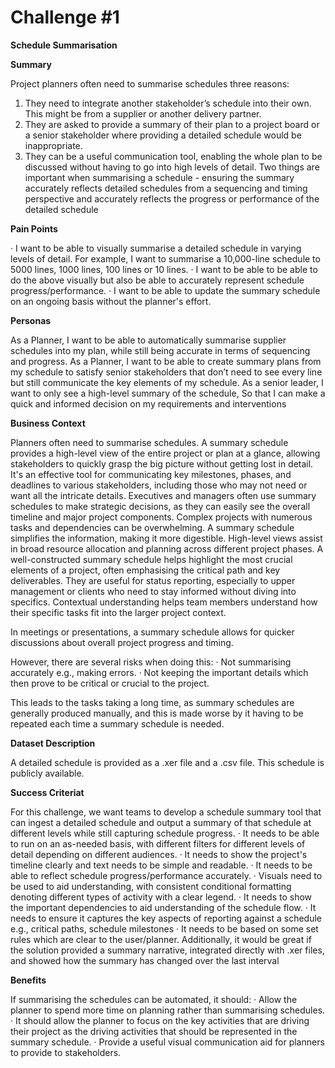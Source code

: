 # Challenge #1

**Schedule Summarisation**

**Summary**

Project planners often need to summarise schedules three reasons:
1) They need to integrate another stakeholder’s schedule into their own. This might be from a
supplier or another delivery partner.
2) They are asked to provide a summary of their plan to a project board or a senior
stakeholder where providing a detailed schedule would be inappropriate.
3) They can be a useful communication tool, enabling the whole plan to be discussed without
having to go into high levels of detail.
Two things are important when summarising a schedule - ensuring the summary accurately
reflects detailed schedules from a sequencing and timing perspective and accurately
reflects the progress or performance of the detailed schedule

**Pain Points​**

· I want to be able to visually summarise a detailed schedule in varying levels of detail. For
example, I want to summarise a 10,000-line schedule to 5000 lines, 1000 lines, 100 lines or 10
lines.
· I want to be able to be able to do the above visually but also be able to accurately represent
schedule progress/performance.
· I want to be able to update the summary schedule on an ongoing basis without the planner's
effort.


**Personas​**

As a Planner, I want to be able to automatically summarise supplier schedules into my plan,
while still being accurate in terms of sequencing and progress.
As a Planner, I want to be able to create summary plans from my schedule to satisfy senior
stakeholders that don’t need to see every line but still communicate the key elements of my
schedule.
As a senior leader, I want to only see a high-level summary of the schedule, So that I can
make a quick and informed decision on my requirements and interventions

**Business Context​**

Planners often need to summarise schedules. A summary schedule provides a high-level view of the
entire project or plan at a glance, allowing stakeholders to quickly grasp the big picture without
getting lost in detail. It's an effective tool for communicating key milestones, phases, and deadlines to
various stakeholders, including those who may not need or want all the intricate details.
Executives and managers often use summary schedules to make strategic decisions, as they can
easily see the overall timeline and major project components. Complex projects with numerous tasks
and dependencies can be overwhelming. A summary schedule simplifies the information, making it
more digestible. High-level views assist in broad resource allocation and planning across different
project phases.
A well-constructed summary schedule helps highlight the most crucial elements of a project, often
emphasising the critical path and key deliverables. They are useful for status reporting, especially to
upper management or clients who need to stay informed without diving into specifics.
Contextual understanding helps team members understand how their specific tasks fit into the larger
project context.

In meetings or presentations, a summary schedule allows for quicker discussions about overall
project progress and timing.

However, there are several risks when doing this:
· Not summarising accurately e.g., making errors.
· Not keeping the important details which then prove to be critical or crucial to the project.

This leads to the tasks taking a long time, as summary schedules are generally produced manually,
and this is made worse by it having to be repeated each time a summary schedule is needed.

**Dataset Description**​

A detailed schedule is provided as a .xer file and a .csv file. This schedule is publicly available.

**Success Criteriat​**

For this challenge, we want teams to develop a schedule summary tool that can ingest a
detailed schedule and output a summary of that schedule at different levels while still
capturing schedule progress.
· It needs to be able to run on an as-needed basis, with different filters for different levels of
detail depending on different audiences.
· It needs to show the project's timeline clearly and text needs to be simple and readable.
· It needs to be able to reflect schedule progress/performance accurately.
· Visuals need to be used to aid understanding, with consistent conditional formatting
denoting different types of activity with a clear legend.
· It needs to show the important dependencies to aid understanding of the schedule flow.
· It needs to ensure it captures the key aspects of reporting against a schedule e.g., critical
paths, schedule milestones
· It needs to be based on some set rules which are clear to the user/planner.
Additionally, it would be great if the solution provided a summary narrative, integrated
directly with .xer files, and showed how the summary has changed over the last interval

**Benefits​**

If summarising the schedules can be automated, it should:
· Allow the planner to spend more time on planning rather than summarising schedules.
· It should allow the planner to focus on the key activities that are driving their project as the
driving activities that should be represented in the summary schedule.
· Provide a useful visual communication aid for planners to provide to stakeholders.
